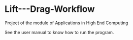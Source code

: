 Lift---Drag-Workflow
====================

Project of the module of Applications in High End Computing

See the user manual to know how to run the program.
